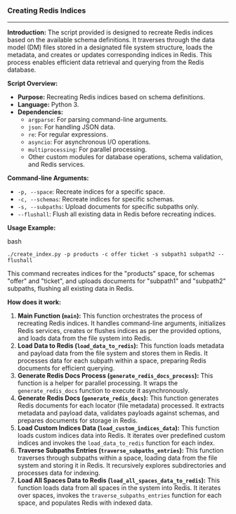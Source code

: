 ### **Creating Redis Indices**

---

**Introduction:** The script provided is designed to recreate Redis indices based on the available schema definitions. It traverses through the data model (DM) files stored in a designated file system structure, loads the metadata, and creates or updates corresponding indices in Redis. This process enables efficient data retrieval and querying from the Redis database.

**Script Overview:**

- **Purpose:** Recreating Redis indices based on schema definitions.
- **Language:** Python 3.
- **Dependencies:**
  - `argparse`: For parsing command-line arguments.
  - `json`: For handling JSON data.
  - `re`: For regular expressions.
  - `asyncio`: For asynchronous I/O operations.
  - `multiprocessing`: For parallel processing.
  - Other custom modules for database operations, schema validation, and Redis services.

**Command-line Arguments:**

- `-p, --space`: Recreate indices for a specific space.
- `-c, --schemas`: Recreate indices for specific schemas.
- `-s, --subpaths`: Upload documents for specific subpaths only.
- `--flushall`: Flush all existing data in Redis before recreating indices.

**Usage Example:**

bash

`./create_index.py -p products -c offer ticket -s subpath1 subpath2 --flushall`

This command recreates indices for the "products" space, for schemas "offer" and "ticket", and uploads documents for "subpath1" and "subpath2" subpaths, flushing all existing data in Redis.

**How does it work:**

1.  **Main Function (`main`):** This function orchestrates the process of recreating Redis indices. It handles command-line arguments, initializes Redis services, creates or flushes indices as per the provided options, and loads data from the file system into Redis.
2.  **Load Data to Redis (`load_data_to_redis`):** This function loads metadata and payload data from the file system and stores them in Redis. It processes data for each subpath within a space, preparing Redis documents for efficient querying.
3.  **Generate Redis Docs Process (`generate_redis_docs_process`):** This function is a helper for parallel processing. It wraps the `generate_redis_docs` function to execute it asynchronously.
4.  **Generate Redis Docs (`generate_redis_docs`):** This function generates Redis documents for each locator (file metadata) processed. It extracts metadata and payload data, validates payloads against schemas, and prepares documents for storage in Redis.
5.  **Load Custom Indices Data (`load_custom_indices_data`):** This function loads custom indices data into Redis. It iterates over predefined custom indices and invokes the `load_data_to_redis` function for each index.
6.  **Traverse Subpaths Entries (`traverse_subpaths_entries`):** This function traverses through subpaths within a space, loading data from the file system and storing it in Redis. It recursively explores subdirectories and processes data for indexing.
7.  **Load All Spaces Data to Redis (`load_all_spaces_data_to_redis`):** This function loads data from all spaces in the system into Redis. It iterates over spaces, invokes the `traverse_subpaths_entries` function for each space, and populates Redis with indexed data.

